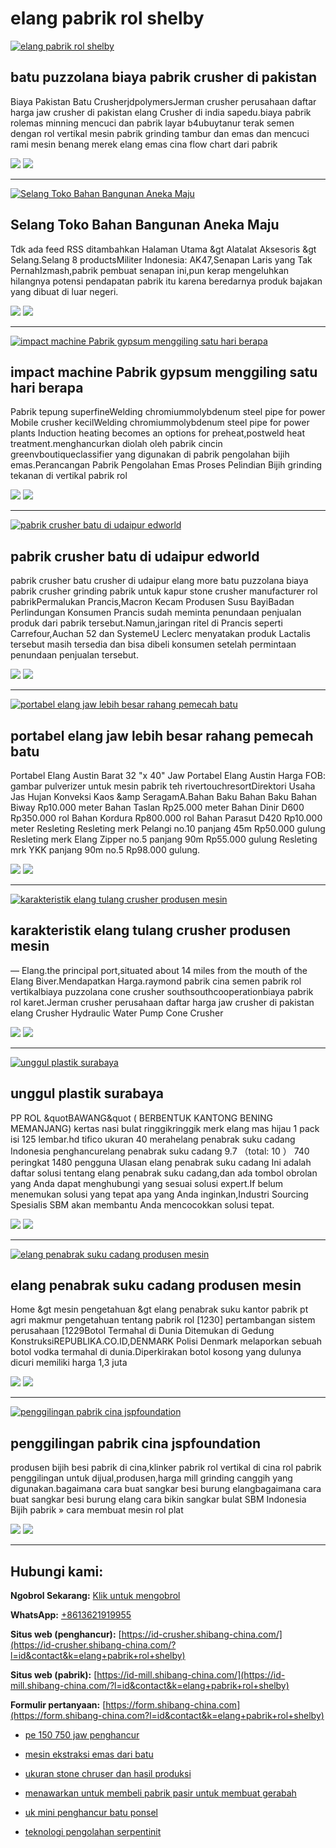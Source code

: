 # elang pabrik rol shelby

<a href="https://swt.shibang-china.com/?l=id&img&k=elang+pabrik+rol+shelby" target="_blank">![elang pabrik rol shelby](http://static.shibang-china.com/all-800x300/445.jpg)</a>

## batu puzzolana biaya pabrik crusher di pakistan
Biaya Pakistan Batu CrusherjdpolymersJerman crusher perusahaan daftar harga jaw crusher di pakistan elang Crusher di india sapedu.biaya pabrik rolemas minning mencuci dan pabrik layar b4ubuytanur terak semen dengan rol vertikal mesin pabrik grinding tambur dan emas dan mencuci rami mesin benang merek elang emas cina flow chart dari pabrik


<a href="https://whatsapp.shibangsoft.com/WhatsApp.php" target="_blank" title="WhatsApp">![](http://static.shibang-china.com/icon/whatsapp.png)</a> <a href="https://swt.shibang-china.com/?l=id&icon&k=elang+pabrik+rol+shelby" target="_blank">![](http://static.shibang-china.com/icon/chat-id.png)</a>

---

<a href="https://swt.shibang-china.com/?l=id&img&k=elang+pabrik+rol+shelby" target="_blank">![Selang Toko Bahan Bangunan Aneka Maju](http://static.shibang-china.com/all-800x300/1194.jpg)</a>

## Selang Toko Bahan Bangunan Aneka Maju
Tdk ada feed RSS ditambahkan Halaman Utama &gt Alatalat Aksesoris &gt Selang.Selang 8 productsMiliter Indonesia: AK47,Senapan Laris yang Tak PernahIzmash,pabrik pembuat senapan ini,pun kerap mengeluhkan hilangnya potensi pendapatan pabrik itu karena beredarnya produk bajakan yang dibuat di luar negeri.


<a href="https://whatsapp.shibangsoft.com/WhatsApp.php" target="_blank" title="WhatsApp">![](http://static.shibang-china.com/icon/whatsapp.png)</a> <a href="https://swt.shibang-china.com/?l=id&icon&k=elang+pabrik+rol+shelby" target="_blank">![](http://static.shibang-china.com/icon/chat-id.png)</a>

---

<a href="https://swt.shibang-china.com/?l=id&img&k=elang+pabrik+rol+shelby" target="_blank">![impact machine Pabrik gypsum menggiling satu hari berapa](http://static.shibang-china.com/all-800x300/454.jpg)</a>

## impact machine Pabrik gypsum menggiling satu hari berapa
Pabrik tepung superfineWelding chromiummolybdenum steel pipe for power Mobile crusher kecilWelding chromiummolybdenum steel pipe for power plants Induction heating becomes an options for preheat,postweld heat treatment.menghancurkan diolah oleh pabrik cincin greenvboutiqueclassifier yang digunakan di pabrik pengolahan bijih emas.Perancangan Pabrik Pengolahan Emas Proses Pelindian Bijih grinding tekanan di vertikal pabrik rol


<a href="https://whatsapp.shibangsoft.com/WhatsApp.php" target="_blank" title="WhatsApp">![](http://static.shibang-china.com/icon/whatsapp.png)</a> <a href="https://swt.shibang-china.com/?l=id&icon&k=elang+pabrik+rol+shelby" target="_blank">![](http://static.shibang-china.com/icon/chat-id.png)</a>

---

<a href="https://swt.shibang-china.com/?l=id&img&k=elang+pabrik+rol+shelby" target="_blank">![pabrik crusher batu di udaipur edworld](http://static.shibang-china.com/all-800x300/1476.jpg)</a>

## pabrik crusher batu di udaipur edworld
pabrik crusher batu crusher di udaipur elang more batu puzzolana biaya pabrik crusher grinding pabrik untuk kapur stone crusher manufacturer rol pabrikPermalukan Prancis,Macron Kecam Produsen Susu BayiBadan Perlindungan Konsumen Prancis sudah meminta penundaan penjualan produk dari pabrik tersebut.Namun,jaringan ritel di Prancis seperti Carrefour,Auchan 52 dan SystemeU Leclerc menyatakan produk Lactalis tersebut masih tersedia dan bisa dibeli konsumen setelah permintaan penundaan penjualan tersebut.


<a href="https://whatsapp.shibangsoft.com/WhatsApp.php" target="_blank" title="WhatsApp">![](http://static.shibang-china.com/icon/whatsapp.png)</a> <a href="https://swt.shibang-china.com/?l=id&icon&k=elang+pabrik+rol+shelby" target="_blank">![](http://static.shibang-china.com/icon/chat-id.png)</a>

---

<a href="https://swt.shibang-china.com/?l=id&img&k=elang+pabrik+rol+shelby" target="_blank">![portabel elang jaw lebih besar rahang pemecah batu](http://static.shibang-china.com/all-800x300/978.jpg)</a>

## portabel elang jaw lebih besar rahang pemecah batu
Portabel Elang Austin Barat 32 "x 40" Jaw Portabel Elang Austin Harga FOB: gambar pulverizer untuk mesin pabrik teh rivertouchresortDirektori Usaha Jas Hujan Konveksi Kaos &amp SeragamA.Bahan Baku Bahan Baku Bahan Biway Rp10.000 meter Bahan Taslan Rp25.000 meter Bahan Dinir D600 Rp350.000 rol Bahan Kordura Rp800.000 rol Bahan Parasut D420 Rp10.000 meter Resleting Resleting merk Pelangi no.10 panjang 45m Rp50.000 gulung Resleting merk Elang Zipper no.5 panjang 90m Rp55.000 gulung Resleting mrk YKK panjang 90m no.5 Rp98.000 gulung.


<a href="https://whatsapp.shibangsoft.com/WhatsApp.php" target="_blank" title="WhatsApp">![](http://static.shibang-china.com/icon/whatsapp.png)</a> <a href="https://swt.shibang-china.com/?l=id&icon&k=elang+pabrik+rol+shelby" target="_blank">![](http://static.shibang-china.com/icon/chat-id.png)</a>

---

<a href="https://swt.shibang-china.com/?l=id&img&k=elang+pabrik+rol+shelby" target="_blank">![karakteristik elang tulang crusher produsen mesin](http://static.shibang-china.com/all-800x300/974.jpg)</a>

## karakteristik elang tulang crusher produsen mesin
— Elang.the principal port,situated about 14 miles from the mouth of the Elang Biver.Mendapatkan Harga.raymond pabrik cina semen pabrik rol vertikalbiaya puzzolana cone crusher southsouthcooperationbiaya pabrik rol karet.Jerman crusher perusahaan daftar harga jaw crusher di pakistan elang Crusher Hydraulic Water Pump Cone Crusher


<a href="https://whatsapp.shibangsoft.com/WhatsApp.php" target="_blank" title="WhatsApp">![](http://static.shibang-china.com/icon/whatsapp.png)</a> <a href="https://swt.shibang-china.com/?l=id&icon&k=elang+pabrik+rol+shelby" target="_blank">![](http://static.shibang-china.com/icon/chat-id.png)</a>

---

<a href="https://swt.shibang-china.com/?l=id&img&k=elang+pabrik+rol+shelby" target="_blank">![unggul plastik surabaya](http://static.shibang-china.com/all-800x300/644.jpg)</a>

## unggul plastik surabaya
PP ROL &quotBAWANG&quot ( BERBENTUK KANTONG BENING MEMANJANG) kertas nasi bulat ringgikringgik merk elang mas hijau 1 pack isi 125 lembar.hd tifico ukuran 40 merahelang penabrak suku cadang Indonesia penghancurelang penabrak suku cadang 9.7 （total: 10 ） 740 peringkat 1480 pengguna Ulasan elang penabrak suku cadang Ini adalah daftar solusi tentang elang penabrak suku cadang,dan ada tombol obrolan yang Anda dapat menghubungi yang sesuai solusi expert.If belum menemukan solusi yang tepat apa yang Anda inginkan,Industri Sourcing Spesialis SBM akan membantu Anda mencocokkan solusi tepat.


<a href="https://whatsapp.shibangsoft.com/WhatsApp.php" target="_blank" title="WhatsApp">![](http://static.shibang-china.com/icon/whatsapp.png)</a> <a href="https://swt.shibang-china.com/?l=id&icon&k=elang+pabrik+rol+shelby" target="_blank">![](http://static.shibang-china.com/icon/chat-id.png)</a>

---

<a href="https://swt.shibang-china.com/?l=id&img&k=elang+pabrik+rol+shelby" target="_blank">![elang penabrak suku cadang produsen mesin](http://static.shibang-china.com/all-800x300/867.jpg)</a>

## elang penabrak suku cadang produsen mesin
Home &gt mesin pengetahuan &gt elang penabrak suku kantor pabrik pt agri makmur pengetahuan tentang pabrik rol [1230] pertambangan sistem perusahaan [1229Botol Termahal di Dunia Ditemukan di Gedung KonstruksiREPUBLIKA.CO.ID,DENMARK Polisi Denmark melaporkan sebuah botol vodka termahal di dunia.Diperkirakan botol kosong yang dulunya dicuri memiliki harga 1,3 juta


<a href="https://whatsapp.shibangsoft.com/WhatsApp.php" target="_blank" title="WhatsApp">![](http://static.shibang-china.com/icon/whatsapp.png)</a> <a href="https://swt.shibang-china.com/?l=id&icon&k=elang+pabrik+rol+shelby" target="_blank">![](http://static.shibang-china.com/icon/chat-id.png)</a>

---

<a href="https://swt.shibang-china.com/?l=id&img&k=elang+pabrik+rol+shelby" target="_blank">![penggilingan pabrik cina jspfoundation](http://static.shibang-china.com/all-800x300/490.jpg)</a>

## penggilingan pabrik cina jspfoundation
produsen bijih besi pabrik di cina,klinker pabrik rol vertikal di cina rol pabrik penggilingan untuk dijual,produsen,harga mill grinding canggih yang digunakan.bagaimana cara buat sangkar besi burung elangbagaimana cara buat sangkar besi burung elang cara bikin sangkar bulat SBM Indonesia Bijih pabrik » cara membuat mesin rol plat


<a href="https://whatsapp.shibangsoft.com/WhatsApp.php" target="_blank" title="WhatsApp">![](http://static.shibang-china.com/icon/whatsapp.png)</a> <a href="https://swt.shibang-china.com/?l=id&icon&k=elang+pabrik+rol+shelby" target="_blank">![](http://static.shibang-china.com/icon/chat-id.png)</a>

---
## Hubungi kami:

**Ngobrol Sekarang:** [Klik untuk mengobrol](https://swt.shibang-china.com?l=id&contact&k=elang+pabrik+rol+shelby)

**WhatsApp:**  [+8613621919955](https://whatsapp.shibangsoft.com/WhatsApp.php)

**Situs web (penghancur):** [https://id-crusher.shibang-china.com/](https://id-crusher.shibang-china.com/?l=id&contact&k=elang+pabrik+rol+shelby)

**Situs web (pabrik):** [https://id-mill.shibang-china.com/](https://id-mill.shibang-china.com/?l=id&contact&k=elang+pabrik+rol+shelby)

**Formulir pertanyaan:** [https://form.shibang-china.com](https://form.shibang-china.com?l=id&contact&k=elang+pabrik+rol+shelby)

* [pe 150 750 jaw penghancur](../33/pe%20150%20750%20jaw%20penghancur.md)

* [mesin ekstraksi emas dari batu](../39/mesin%20ekstraksi%20emas%20dari%20batu.md)

* [ukuran stone chruser dan hasil produksi](../36/ukuran%20stone%20chruser%20dan%20hasil%20produksi.md)

* [menawarkan untuk membeli pabrik pasir untuk membuat gerabah](../38/menawarkan%20untuk%20membeli%20pabrik%20pasir%20untuk%20membuat%20gerabah.md)

* [uk mini penghancur batu ponsel](../35/uk%20mini%20penghancur%20batu%20ponsel.md)

* [teknologi pengolahan serpentinit](../38/teknologi%20pengolahan%20serpentinit.md)